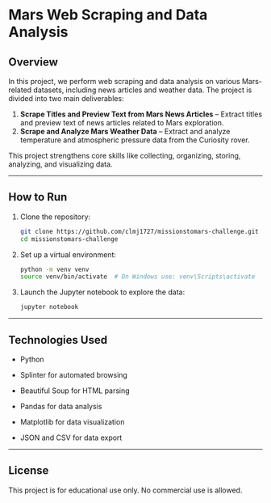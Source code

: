 
# Mars Web Scraping and Data Analysis

## Overview

In this project, we perform web scraping and data analysis on various Mars-related datasets, including news articles and weather data. The project is divided into two main deliverables:

1. **Scrape Titles and Preview Text from Mars News Articles** – Extract titles and preview text of news articles related to Mars exploration.
2. **Scrape and Analyze Mars Weather Data** – Extract and analyze temperature and atmospheric pressure data from the Curiosity rover.

This project strengthens core skills like collecting, organizing, storing, analyzing, and visualizing data.

---

## How to Run

1. Clone the repository:
    ```bash
    git clone https://github.com/clmj1727/missionstomars-challenge.git
    cd missionstomars-challenge
    ```

2. Set up a virtual environment:
    ```bash
    python -m venv venv
    source venv/bin/activate  # On Windows use: venv\Scripts\activate
    ```

3.  Launch the Jupyter notebook to explore the data:
    ```bash
    jupyter notebook
    ```

---
## Technologies Used
- Python

- Splinter for automated browsing

- Beautiful Soup for HTML parsing

- Pandas for data analysis

- Matplotlib for data visualization

- JSON and CSV for data export

---
## License

This project is for educational use only. No commercial use is allowed.
